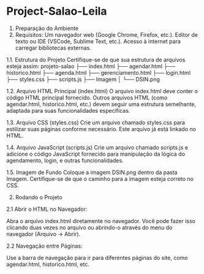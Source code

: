 # Project-Salao-Leila

1. Preparação do Ambiente
  1. Requisitos:
  Um navegador web (Google Chrome, Firefox, etc.).
  Editor de texto ou IDE (VSCode, Sublime Text, etc.).
  Acesso à internet para carregar bibliotecas externas.

1.1.  Estrutura do Projeto
    Certifique-se de que sua estrutura de arquivos esteja assim:
                      projeto-salao
                        ├── index.html
                        ├── agendar.html
                        ├── historico.html
                        ├── agenda.html
                        ├── gerenciamento.html
                        ├── login.html
                        ├── styles.css
                        ├── scripts.js
                        ├── Imagem
                        │   └── DSIN.png

1.2. Arquivo HTML Principal (index.html)
    O arquivo index.html deve conter o código HTML principal fornecido. Outros arquivos HTML (como agendar.html, historico.html, etc.) devem seguir uma estrutura semelhante, 
  adaptada para suas funcionalidades específicas.

1.3. Arquivo CSS (styles.css)
  Crie um arquivo chamado styles.css para estilizar suas páginas conforme necessário. Este arquivo já está linkado no HTML.

1.4. Arquivo JavaScript (scripts.js)
  Crie um arquivo chamado scripts.js e adicione o código JavaScript fornecido para manipulação da lógica do agendamento, login, e outras funcionalidades.

1.5. Imagem de Fundo
    Coloque a imagem DSIN.png dentro da pasta Imagem. Certifique-se de que o caminho para a imagem esteja correto no CSS.

2. Rodando o Projeto 

2.1 Abrir o HTML no Navegador:

  Abra o arquivo index.html diretamente no navegador. Você pode fazer isso clicando duas vezes no arquivo ou abrindo-o através do menu do navegador (Arquivo -> Abrir).

2.2 Navegação entre Páginas:

Use a barra de navegação para ir para diferentes páginas do site, como agendar.html, historico.html, etc.



  
  


